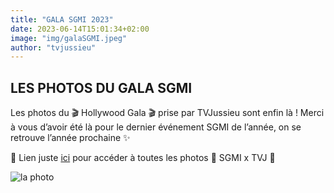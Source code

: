 ```yaml
---
title: "GALA SGMI 2023"
date: 2023-06-14T15:01:34+02:00
image: "img/galaSGMI.jpeg"
author: "tvjussieu"
---
```


## LES PHOTOS DU GALA SGMI 

Les photos du 🎬 Hollywood Gala 🎬 prise par TVJussieu sont enfin là !
Merci à vous d’avoir été là pour le dernier événement SGMI de l’année, on se retrouve l’année prochaine ✨

🔗 Lien juste [ici](https://www.facebook.com/media/set/?set=a.1163725817860896&type=3) pour accéder à toutes les photos
🧡 SGMI x TVJ 🤍

![la photo](/img/fotoGalaSGMI.jpg)
